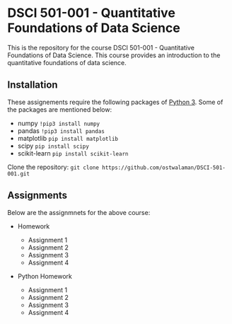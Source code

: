 # DSCI 501-001 - Quantitative Foundations of Data Science

This is the repository for the course DSCI 501-001 - Quantitative Foundations of Data Science.
This course provides an introduction to the quantitative foundations of data science.

## Installation

These assignements require the following packages of [Python 3](https://www.python.org/downloads/).
Some of the packages are mentioned below:

- numpy ```!pip3 install numpy```
- pandas ```!pip3 install pandas```
- matplotlib ```pip install matplotlib```
- scipy ```pip install scipy```
- scikit-learn ```pip install scikit-learn```

Clone the repository: ```git clone https://github.com/ostwalaman/DSCI-501-001.git```

## Assignments

Below are the assignmnets for the above course:

- Homework
  - Assignment 1
  - Assignment 2
  - Assignment 3
  - Assignment 4

- Python Homework
  - Assignment 1
  - Assignment 2
  - Assignment 3
  - Assignment 4